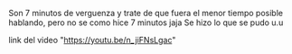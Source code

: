 Son 7 minutos de verguenza y trate de que fuera el menor tiempo posible hablando, pero no se como hice 7 minutos jaja
Se hizo lo que se pudo u.u

link del video "https://youtu.be/n_jiFNsLgac"
